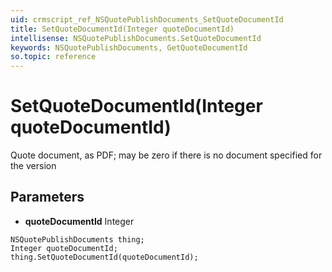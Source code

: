 ```yaml
---
uid: crmscript_ref_NSQuotePublishDocuments_SetQuoteDocumentId
title: SetQuoteDocumentId(Integer quoteDocumentId)
intellisense: NSQuotePublishDocuments.SetQuoteDocumentId
keywords: NSQuotePublishDocuments, GetQuoteDocumentId
so.topic: reference
---
```


# SetQuoteDocumentId(Integer quoteDocumentId)

Quote document, as PDF; may be zero if there is no document specified for the version

## Parameters

* **quoteDocumentId** Integer

```crmscript
NSQuotePublishDocuments thing;
Integer quoteDocumentId;
thing.SetQuoteDocumentId(quoteDocumentId);
```

